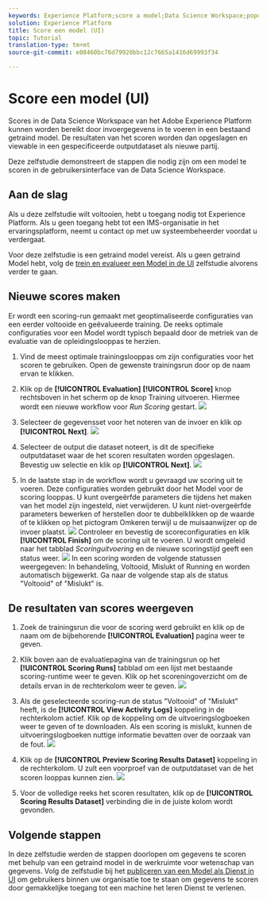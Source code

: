 ```yaml
---
keywords: Experience Platform;score a model;Data Science Workspace;popular topics
solution: Experience Platform
title: Score een model (UI)
topic: Tutorial
translation-type: tm+mt
source-git-commit: e08460bc76d79920bbc12c7665a1416d69993f34

---
```



# Score een model (UI)

Scores in de Data Science Workspace van het Adobe Experience Platform kunnen worden bereikt door invoergegevens in te voeren in een bestaand getraind model. De resultaten van het scoren worden dan opgeslagen en viewable in een gespecificeerde outputdataset als nieuwe partij.

Deze zelfstudie demonstreert de stappen die nodig zijn om een model te scoren in de gebruikersinterface van de Data Science Workspace.

## Aan de slag

Als u deze zelfstudie wilt voltooien, hebt u toegang nodig tot Experience Platform. Als u geen toegang hebt tot een IMS-organisatie in het ervaringsplatform, neemt u contact op met uw systeembeheerder voordat u verdergaat.

Voor deze zelfstudie is een getraind model vereist. Als u geen getraind Model hebt, volg de [trein en evalueer een Model in de UI](./train-evaluate-model-ui.md) zelfstudie alvorens verder te gaan.

## Nieuwe scores maken

Er wordt een scoring-run gemaakt met geoptimaliseerde configuraties van een eerder voltooide en geëvalueerde training. De reeks optimale configuraties voor een Model wordt typisch bepaald door de metriek van de evaluatie van de opleidingslooppas te herzien.

1. Vind de meest optimale trainingslooppas om zijn configuraties voor het scoren te gebruiken. Open de gewenste trainingsrun door op de naam ervan te klikken.

2. Klik op de **[!UICONTROL Evaluation]** **[!UICONTROL Score]** knop rechtsboven in het scherm op de knop Training uitvoeren. Hiermee wordt een nieuwe workflow voor *Run Scoring* gestart.
   ![](../images/models-recipes/score/training_run_overview.png)

3. Selecteer de gegevensset voor het noteren van de invoer en klik op **[!UICONTROL Next]**.
   ![](../images/models-recipes/score/scoring_input.png)

4. Selecteer de output die dataset noteert, is dit de specifieke outputdataset waar de het scoren resultaten worden opgeslagen. Bevestig uw selectie  en klik op **[!UICONTROL Next]**.
   ![](../images/models-recipes/score/scoring_results.png)

5. In de laatste stap in de workflow wordt u gevraagd uw scoring uit te voeren. Deze configuraties worden gebruikt door het Model voor de scoring looppas.
U kunt overgeërfde parameters die tijdens het maken van het model zijn ingesteld, niet verwijderen. U kunt niet-overgeërfde parameters bewerken of herstellen door te dubbelklikken op de waarde of te klikken op het pictogram Omkeren terwijl u de muisaanwijzer op de invoer plaatst.
   ![](../images/models-recipes/score/configuration.png)
Controleer en bevestig de scoreconfiguraties en klik **[!UICONTROL Finish]** om de scoring uit te voeren. U wordt omgeleid naar het tabblad *Scoringuitvoering* en de nieuwe scoringstijd geeft een status weer.
   ![](../images/models-recipes/score/scoring_runs_tab.png)
In een scoring worden de volgende statussen weergegeven: In behandeling, Voltooid, Mislukt of Running en worden automatisch bijgewerkt. Ga naar de volgende stap als de status &quot;Voltooid&quot; of &quot;Mislukt&quot; is.

## De resultaten van scores weergeven

1. Zoek de trainingsrun die voor de scoring werd gebruikt en klik op de naam om de bijbehorende **[!UICONTROL Evaluation]** pagina weer te geven.

2. Klik boven aan de evaluatiepagina van de trainingsrun op het **[!UICONTROL Scoring Runs]** tabblad om een lijst met bestaande scoring-runtime weer te geven. Klik op het scoreningoverzicht om de details ervan in de rechterkolom weer te geven.
   ![](../images/models-recipes/score/view_details.png)

3. Als de geselecteerde scoring-run de status &quot;Voltooid&quot; of &quot;Mislukt&quot; heeft, is de **[!UICONTROL View Activity Logs]** koppeling in de rechterkolom actief. Klik op de koppeling om de uitvoeringslogboeken weer te geven of te downloaden. Als een scoring is mislukt, kunnen de uitvoeringslogboeken nuttige informatie bevatten over de oorzaak van de fout.
   ![](../images/models-recipes/score/activity_logs.png)

4. Klik op de **[!UICONTROL Preview Scoring Results Dataset]** koppeling in de rechterkolom. U zult een voorproef van de outputdataset van de het scoren looppas kunnen zien.
   ![](../images/models-recipes/score/preview_results.png)

5. Voor de volledige reeks het scoren resultaten, klik op de **[!UICONTROL Scoring Results Dataset]** verbinding die in de juiste kolom wordt gevonden.

## Volgende stappen

In deze zelfstudie werden de stappen doorlopen om gegevens te scoren met behulp van een getraind model in de werkruimte voor wetenschap van gegevens. Volg de zelfstudie bij het [publiceren van een Model als Dienst in UI](./publish-model-service-ui.md) om gebruikers binnen uw organisatie toe te staan om gegevens te scoren door gemakkelijke toegang tot een machine het leren Dienst te verlenen.
